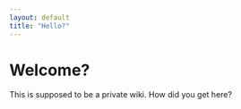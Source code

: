 ```yaml
---
layout: default
title: "Hello?"
---
```


# Welcome?

This is supposed to be a private wiki. How did you get here?